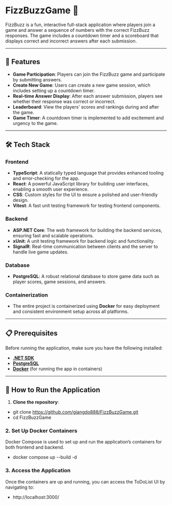 # FizzBuzzGame 🎯

FizzBuzz is a fun, interactive full-stack application where players join a game and answer a sequence of numbers with the correct FizzBuzz responses. The game includes a countdown timer and a scoreboard that displays correct and incorrect answers after each submission.

---

## 🚀 Features
- **Game Participation**: Players can join the FizzBuzz game and participate by submitting answers.
- **Create New Game**: Users can create a new game session, which includes setting up a countdown timer.
- **Real-time Answer Display**: After each answer submission, players see whether their response was correct or incorrect.
- **Leaderboard**: View the players' scores and rankings during and after the game.
- **Game Timer**: A countdown timer is implemented to add excitement and urgency to the game.

---

## 🛠️ Tech Stack

### Frontend
- **TypeScript**: A statically typed language that provides enhanced tooling and error-checking for the app.
- **React**: A powerful JavaScript library for building user interfaces, enabling a smooth user experience.
- **CSS**: Custom styles for the UI to ensure a polished and user-friendly design.
- **Vitest**: A fast unit testing framework for testing frontend components.

### Backend
- **ASP.NET Core**: The web framework for building the backend services, ensuring fast and scalable operations.
- **xUnit**: A unit testing framework for backend logic and functionality.
- **SignalR**: Real-time communication between clients and the server to handle live game updates.

### Database
- **PostgreSQL**: A robust relational database to store game data such as player scores, game sessions, and answers.

### Containerization
- The entire project is containerized using **Docker** for easy deployment and consistent environment setup across all platforms.

---

## 📋 Prerequisites

Before running the application, make sure you have the following installed:

- [**.NET SDK**](https://dotnet.microsoft.com/download)
- [**PostgreSQL**](https://www.postgresql.org/download/)
- [**Docker**](https://www.docker.com/get-started) (for running the app in containers)

---

## 🚀 How to Run the Application

1. **Clone the repository**:
- git clone https://github.com/giangdo888/FizzBuzzGame.git
- cd FizzBuzzGame

### 2. Set Up Docker Containers
   Docker Compose is used to set up and run the application’s containers for both frontend and backend.
- docker compose up --build -d

### 3. Access the Application
   Once the containers are up and running, you can access the ToDoList UI by navigating to:
- http://localhost:3000/
